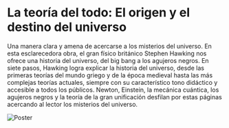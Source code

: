 # La teoría del todo: El origen y el destino del universo

Una manera clara y amena de acercarse a los misterios del universo. En esta esclarecedora obra, el gran físico británico Stephen Hawking nos ofrece una historia del universo, del big bang a los agujeros negros. En siete pasos, Hawking logra explicar la historia del universo, desde las primeras teorías del mundo griego y de la época medieval hasta las más complejas teorías actuales, siempre con su característico tono didáctico y accesible a todos los públicos. Newton, Einstein, la mecánica cuántica, los agujeros negros y la teoría de la gran unificación desfilan por estas páginas acercando al lector los misterios del universo.

![Poster](https://images-na.ssl-images-amazon.com/images/I/61YFN5RUm3L._SX323_BO1,204,203,200_.jpg)
